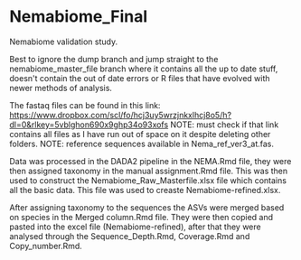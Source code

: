 # Nemabiome_Final
Nemabiome validation study. 

Best to ignore the dump branch and jump straight to the nemabiome_master_file branch where it contains all the up to date stuff, doesn't contain the out of date errors or R files that have evolved with newer methods of analysis.

The fastaq files can be found in this link: https://www.dropbox.com/scl/fo/hcj3uy5wrzjnkxlhcj8o5/h?dl=0&rlkey=5vblghon690x9ghp34o93xofs
NOTE: must check if that link contains all files as I have run out of space on it despite deleting other folders. NOTE: reference sequences available in Nema_ref_ver3_at.fas.

Data was processed in the DADA2 pipeline in the NEMA.Rmd file, they were then assigned taxonomy in the manual assignment.Rmd file. This was then used to construct the Nemabiome_Raw_Masterfile.xlsx file which contains all the basic data. This file was used to creaste Nemabiome-refined.xlsx. 

After assigning taxonomy to the sequences the ASVs were merged based on species in the Merged column.Rmd file. They were then copied and pasted into the excel file (Nemabiome-refined), after that they were analysed through the Sequence_Depth.Rmd, Coverage.Rmd and Copy_number.Rmd. 
